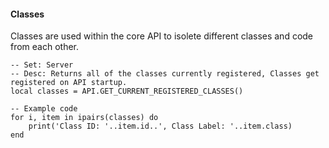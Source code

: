#### Classes
Classes are used within the core API to isolete different classes and code from each other.

```
-- Set: Server
-- Desc: Returns all of the classes currently registered, Classes get registered on API startup.
local classes = API.GET_CURRENT_REGISTERED_CLASSES()

-- Example code
for i, item in ipairs(classes) do
    print('Class ID: '..item.id..', Class Label: '..item.class)
end
```